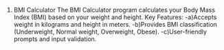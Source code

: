 1. BMI Calculator
The BMI Calculator program calculates your Body Mass Index (BMI) based on your weight and height.
Key Features:
-a)Accepts weight in kilograms and height in meters.
-b)Provides BMI classification (Underweight, Normal weight, Overweight, Obese).
-c)User-friendly prompts and input validation.
